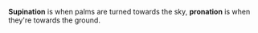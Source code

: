 **Supination** is when palms are turned towards the sky, **pronation** is when they're towards the ground.